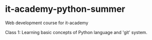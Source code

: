 # it-academy-python-summer
Web development course for it-academy

Class 1: Learning basic concepts of Python language and 'git' system.
